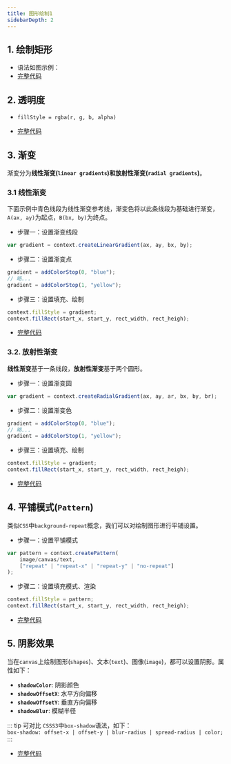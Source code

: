 ```yaml
---
title: 图形绘制1
sidebarDepth: 2
---
```


## 1. 绘制矩形
* 语法如图示例：
* [完整代码](https://github.com/xiuhonglee/summary/blob/master/docs/.vuepress/components/Canvas/d11.vue)
<Canvas-d11/>

## 2. 透明度

* `fillStyle = rgba(r, g, b, alpha)`

* [完整代码](https://github.com/xiuhonglee/summary/blob/master/docs/.vuepress/components/Canvas/d12.vue)

<Canvas-d12/>

## 3. 渐变

渐变分为**线性渐变(`linear gradients`)**和**放射性渐变(`radial gradients`)**。

### 3.1 线性渐变
下面示例中青色线段为线性渐变参考线，渐变色将以此条线段为基础进行渐变，`A(ax, ay)`为起点，`B(bx, by)`为终点。

* 步骤一：设置渐变线段
```javascript
var gradient = context.createLinearGradient(ax, ay, bx, by);
```

* 步骤二：设置渐变点
```javascript
gradient = addColorStop(0, "blue");
// 略...
gradient = addColorStop(1, "yellow");
```
* 步骤三：设置填充、绘制

```javascript
context.fillStyle = gradient;
context.fillRect(start_x, start_y, rect_width, rect_heigh);
```

* [完整代码](https://github.com/xiuhonglee/summary/blob/master/docs/.vuepress/components/Canvas/d13.vue)
<Canvas-d13/>

### 3.2. 放射性渐变

**线性渐变**基于一条线段，**放射性渐变**基于两个圆形。

* 步骤一：设置渐变圆

```javascript
var gradient = context.createRadialGradient(ax, ay, ar, bx, by, br);
```
* 步骤二：设置渐变色

```javascript
gradient = addColorStop(0, "blue");
// 略...
gradient = addColorStop(1, "yellow");
```
* 步骤三：设置填充、绘制

```javascript
context.fillStyle = gradient;
context.fillRect(start_x, start_y, rect_width, rect_heigh);
```
* [完整代码](https://github.com/xiuhonglee/summary/blob/master/docs/.vuepress/components/Canvas/d14.vue)
<Canvas-d14/>

## 4. 平铺模式(`Pattern`)

类似`CSS`中`background-repeat`概念，我们可以对绘制图形进行平铺设置。

* 步骤一：设置平铺模式

```javascript
var pattern = context.createPattern(
    image/canvas/text, 
    ["repeat" | "repeat-x" | "repeat-y" | "no-repeat"]
);
```

* 步骤二：设置填充模式、渲染

```javascript
context.fillStyle = pattern;
context.fillRect(start_x, start_y, rect_width, rect_heigh);
```

* [完整代码](https://github.com/xiuhonglee/summary/blob/master/docs/.vuepress/components/Canvas/d15.vue)
<Canvas-d15/>

## 5. 阴影效果

当在`canvas`上绘制图形(`shapes`)、文本(`text`)、图像(`image`)，都可以设置阴影。属性如下：

* **`shadowColor`**: 阴影颜色
* **`shadowOffsetX`**: 水平方向偏移
* **`shadowOffsetY`**: 垂直方向偏移
* **`shadowBlur`**: 模糊半径

::: tip
可对比 `CSSS3`中`box-shadow`语法，如下：  
`box-shadow: offset-x | offset-y | blur-radius | spread-radius | color;`
:::

* [完整代码](https://github.com/xiuhonglee/summary/blob/master/docs/.vuepress/components/Canvas/d16.vue)
<Canvas-d16/>
